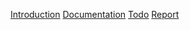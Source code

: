 [Introduction](index.md)
[Documentation](documentation.md)
[Todo](thingstodo.md)
[Report](report.md)